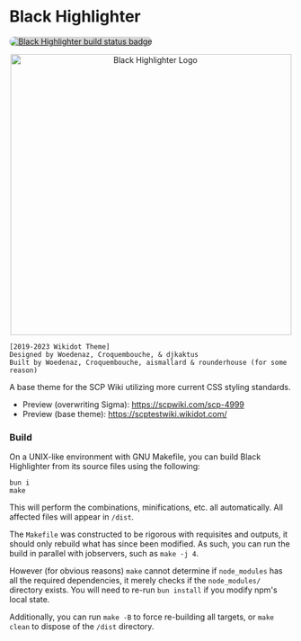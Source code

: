 # Black Highlighter

<p>
  <a href="https://github.com/Nu-SCPTheme/Black-Highlighter/actions?query=workflow%253ABuild">
    <img style="background:rgb(215,215,215);border-radius:1rem;"
         src="https://github.com/Nu-SCPTheme/Black-Highlighter/workflows/Build/badge.svg"
         alt="Black Highlighter build status badge">
  </a>
</p>

<p align="center">
  <img width="500"
       src="https://raw.githubusercontent.com/Nu-SCPTheme/Black-Highlighter/master/src/img/black-highlighter-logo.svg"
       alt="Black Highlighter Logo">
</p>

    [2019-2023 Wikidot Theme]
    Designed by Woedenaz, Croquembouche, & djkaktus
    Built by Woedenaz, Croquembouche, aismallard & rounderhouse (for some reason)

A base theme for the SCP Wiki utilizing more current CSS styling standards.
* Preview (overwriting Sigma): https://scpwiki.com/scp-4999
* Preview (base theme): https://scptestwiki.wikidot.com/

### Build

On a UNIX-like environment with GNU Makefile, you can build Black Highlighter from its source files using the following:

```
bun i
make
```

This will perform the combinations, minifications, etc. all automatically. All affected files will appear in `/dist`.

The `Makefile` was constructed to be rigorous with requisites and outputs, it should only rebuild what has since been modified. As such, you can run the build in parallel with jobservers, such as `make -j 4`.

However (for obvious reasons) `make` cannot determine if `node_modules` has all the required dependencies, it merely checks if the `node_modules/` directory exists. You will need to re-run `bun install` if you modify npm's local state.

Additionally, you can run `make -B` to force re-building all targets, or `make clean` to dispose of the `/dist` directory.
